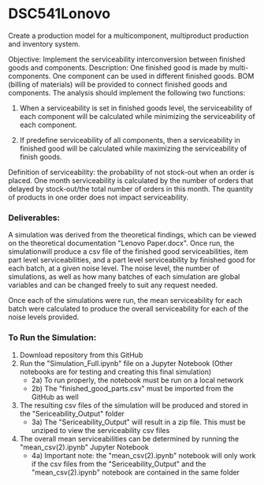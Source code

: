 # DSC541Lonovo
Create a production model for a multicomponent, multiproduct production and inventory system.   

Objective: Implement the serviceability interconversion between finished goods and components.
Description: One finished good is made by multi-components. One component can be used in different finished goods.
BOM (billing of materials) will be provided to connect finished goods and components. The analysis should implement the 
following two functions:

1. When a serviceability is set in finished goods level, the serviceability of each component will be calculated while minimizing the 
serviceability of each component.

2. If predefine serviceability of all components, then a serviceability in finished good will be 
calculated while maximizing the serviceability of finish goods.


Definition of serviceability: the probability of not stock-out when an order is placed. One month serviceability is calculated by the
number of orders that delayed by stock-out/the total number of orders in this month. The quantity of products in one order 
does not impact serviceability.


### Deliverables:

A simulation was derived from the theoretical findings, which can be viewed on the theoretical documentation "Lenovo Paper.docx". Once
run, the simulationwill produce a csv file of the finished good serviceabilities, item part level serviceabilities, and a part level 
serviceability by finished good for each batch, at a given noise level. The noise level, the number of simulations, as well as how many 
batches of each simulation are global variables and can be changed freely to suit any request needed.

Once each of the simulations were run, the mean serviceability for each batch were calculated to produce the overall serviceability for 
each of the noise levels provided.

### To Run the Simulation:
  1) Download repository from this GitHub
  2) Run the "Simulation_Full.ipynb" file on a Jupyter Notebook (Other notebooks are for testing and creating this final simulation)
        - 2a) To run properly, the notebook must be run on a local network
        - 2b) The "finished_good_parts.csv" must be imported from the GitHub as well
  3) The resulting csv files of the simulation will be produced and stored in the "Sericeability_Output" folder
        - 3a) The "Sericeability_Output" will result in a zip file. This must be unziped to view the serviceability csv files
  4) The overall mean serviceabilities can be determined by running the "mean_csv(2).ipynb" Jupyter Notebook
        - 4a) Important note: the "mean_csv(2).ipynb" notebook will only work if the csv files from the "Sericeability_Output"  and the 
            "mean_csv(2).ipynb" notebook are contained in the same folder
